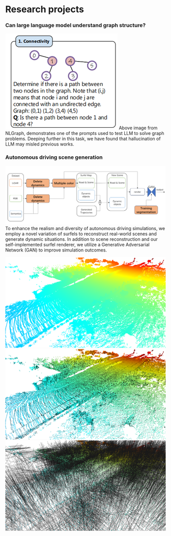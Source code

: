 # Research projects

### Can large language model understand graph structure?
![](llmge/NLGraph_demo.png)
Above image from NLGraph, demonstrates one of the prompts used to test LLM to solve graph problems. Deeping further in this task, we have found that hallucination of LLM may misled previous works.


### Autonomous driving scene generation
![](scene-gen/float.png)
To enhance the realism and diversity of autonomous driving simulations, we employ a novel variation of surfels to reconstruct real-world scenes
and generate dynamic situations. In addition to scene reconstruction and our self-implemented surfel renderer, we utilize a Generative Adversarial
Network (GAN) to improve simulation outcomes.

![](scene-gen/all_points.png)
![](scene-gen/reduced.png)
![](scene-gen/reduced_normal_0p5.png)


